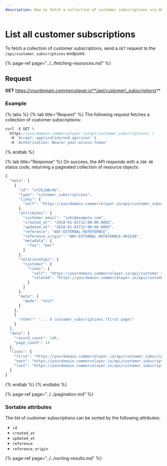 ```yaml
---
description: How to fetch a collection of customer subscriptions via API
---
```


# List all customer subscriptions

To fetch a collection of customer subscriptions, send a `GET` request to the `/api/customer_subscriptions` endpoint.

{% page-ref page="../../fetching-resources.md" %}

## Request

**GET** https://yourdomain.commercelayer.io**/api/customer\_subscriptions**

### **Example**

{% tabs %}
{% tab title="Request" %}
The following request fetches a collection of customer subscriptions:

```javascript
curl -X GET \
  https://yourdomain.commercelayer.io/api/customer_subscriptions/ \
  -H 'Accept: application/vnd.api+json' \
  -H 'Authorization: Bearer your-access-token'
```
{% endtab %}

{% tab title="Response" %}
On success, the API responds with a `200 OK` status code, returning a paginated collection of resource objects:

```javascript
{
  "data": [
    {
      "id": "xYZkjABcde",
      "type": "customer_subscriptions",
      "links": {
        "self": "https://yourdomain.commercelayer.io/api/customer_subscriptions/xYZkjABcde"
      },
      "attributes": {
        "customer_email": "john@example.com",
        "created_at": "2018-01-01T12:00:00.000Z",
        "updated_at": "2018-01-01T12:00:00.000Z",
        "reference": "ANY-EXTERNAL-REFEFERNCE",
        "reference_origin": "ANY-EXTERNAL-REFEFERNCE-ORIGIN",
        "metadata": {
          "foo": "bar"
        }
      },
      "relationships": {
        "customer": {
          "links": {
            "self": "https://yourdomain.commercelayer.io/api/customer_subscriptions/xYZkjABcde/relationships/customer",
            "related": "https://yourdomain.commercelayer.io/api/customer_subscriptions/xYZkjABcde/customer"
          }
        }
      },
      "meta": {
        "mode": "test"
      }
    },
    {
      "other": "... 9 customer_subscriptions (first page)"
    }
  ],
  "meta": {
    "record_count": 140,
    "page_count": 14
  },
  "links": {
    "first": "https://yourdomain.commercelayer.io/api/customer_subscriptions?page[number]=1&page[size]=10",
    "next": "https://yourdomain.commercelayer.io/api/customer_subscriptions?page[number]=2&page[size]=10",
    "last": "https://yourdomain.commercelayer.io/api/customer_subscriptions?page[number]=14&page[size]=10"
  }
}
```
{% endtab %}
{% endtabs %}

{% page-ref page="../../pagination.md" %}

### Sortable attributes

The list of customer subscriptions can be sorted by the following attributes:

* `id`
* `created_at`
* `updated_at`
* `reference`
* `reference_origin`

{% page-ref page="../../sorting-results.md" %}

